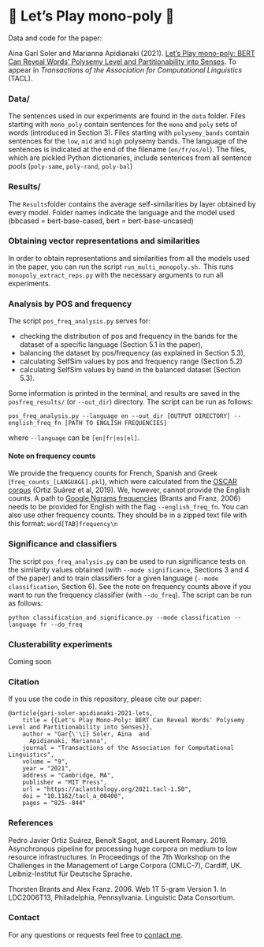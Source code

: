 # 🎲 Let’s Play mono-poly 🎩

Data and code for the paper:

Aina Garí Soler and Marianna Apidianaki (2021). [Let’s Play mono-poly: BERT Can Reveal Words’ Polysemy Level and Partitionability into Senses](https://arxiv.org/abs/2104.14694). To appear in _Transactions of the Association for Computational Linguistics_ (TACL).


### Data/

The sentences used in our experiments are found in the `data` folder. Files starting with `mono_poly` contain sentences for the `mono` and `poly` sets of words (introduced in Section 3). Files starting with `polysemy_bands` contain sentences for the `low`, `mid` and `high` polysemy bands. The language of the sentences is indicated at the end of the filename (`en/fr/es/el`). 
The files, which are pickled Python dictionaries, include sentences from all sentence pools (`poly-same`, `poly-rand`, `poly-bal`)


### Results/

The `Results`folder contains the average self-similarities by layer obtained by every model. Folder names indicate the language and the model used (bbcased = bert-base-cased, bert = bert-base-uncased) 


### Obtaining vector representations and similarities

In order to obtain representations and similarities from all the models used in the paper, you can run the script `run_multi_monopoly.sh.`
This runs `monopoly_extract_reps.py` with the necessary arguments to run all experiments.

### Analysis by POS and frequency

The script `pos_freq_analysis.py` serves for:
- checking the distribution of pos and frequency in the bands for the dataset of a specific language (Section 5.1 in the paper),
- balancing the dataset by pos/frequency (as explained in Section 5.3), 
- calculating SelfSim values by pos and frequency range (Section 5.2) 
- calculating SelfSim values by band in the balanced dataset (Section 5.3).

Some information is printed in the terminal, and results are saved in the `posfreq_results/` (or `--out_dir`) directory. The script can be run as follows:

`pos_freq_analysis.py --language en --out_dir [OUTPUT DIRECTORY] --english_freq_fn [PATH TO ENGLISH FREQUENCIES]`

where `--language` can be `[en|fr|es|el]`.

#### Note on frequency counts

We provide the frequency counts for French, Spanish and Greek (`freq_counts_[LANGUAGE].pkl`), which were calculated from the [OSCAR corpus](https://oscar-corpus.com/) (Ortiz Suárez et al, 2019). We, however, cannot provide the English counts. A path to [Google Ngrams frequencies](https://catalog.ldc.upenn.edu/LDC2006T13) (Brants and Franz, 2006) needs to be provided for English with the flag `--english_freq_fn`. You can also use other frequency counts. They should be in a zipped text file with this format:
`word[TAB]frequency\n`


### Significance and classifiers

The script `pos_freq_analysis.py` can be used to run significance tests  on the similarity values obtained (with `--mode significance`, Sections 3 and 4 of the paper) and to train classifiers for a given language (`--mode classification`, Section 6). See the note on frequency counts above if you want to run the frequency classifier (with `--do_freq`).
The script can be run as follows:

`python classification_and_significance.py --mode classification --language fr --do_freq`


### Clusterability experiments

Coming soon


### Citation

If you use the code in this repository, please cite our paper:
```
@article{gari-soler-apidianaki-2021-lets,
    title = {{Let's Play Mono-Poly: BERT Can Reveal Words' Polysemy Level and Partitionability into Senses}},
    author = "Gar{\'\i} Soler, Aina  and
      Apidianaki, Marianna",
    journal = "Transactions of the Association for Computational Linguistics",
    volume = "9",
    year = "2021",
    address = "Cambridge, MA",
    publisher = "MIT Press",
    url = "https://aclanthology.org/2021.tacl-1.50",
    doi = "10.1162/tacl_a_00400",
    pages = "825--844"  
```


### References

Pedro Javier Ortiz Suárez, Benoît Sagot, and Laurent Romary. 2019. Asynchronous pipeline for processing huge corpora on medium to low resource infrastructures. In Proceedings of the 7th Workshop on the Challenges in the Management of Large Corpora (CMLC-7), Cardiff, UK. Leibniz-Institut für Deutsche Sprache.

Thorsten Brants and Alex Franz. 2006. Web 1T 5-gram Version 1. In LDC2006T13, Philadelphia, Pennsylvania. Linguistic Data Consortium.


### Contact

For any questions or requests feel free to [contact me](https://ainagari.github.io/menu/contact.html).

